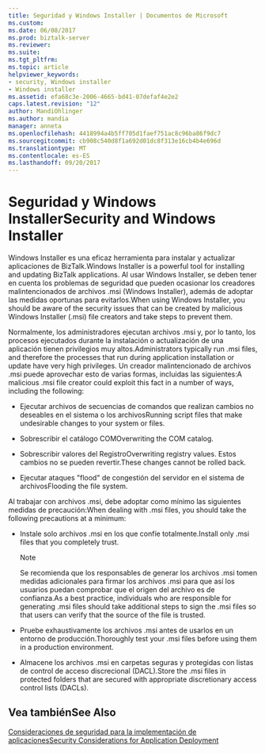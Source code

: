 ```yaml
---
title: Seguridad y Windows Installer | Documentos de Microsoft
ms.custom: 
ms.date: 06/08/2017
ms.prod: biztalk-server
ms.reviewer: 
ms.suite: 
ms.tgt_pltfrm: 
ms.topic: article
helpviewer_keywords:
- security, Windows installer
- Windows installer
ms.assetid: efa68c3e-2006-4665-bd41-07defaf4e2e2
caps.latest.revision: "12"
author: MandiOhlinger
ms.author: mandia
manager: anneta
ms.openlocfilehash: 4418994a4b5ff705d1faef751ac8c96ba86f9dc7
ms.sourcegitcommit: cb908c540d8f1a692d01dc8f313e16cb4b4e696d
ms.translationtype: MT
ms.contentlocale: es-ES
ms.lasthandoff: 09/20/2017
---
```

# <a name="security-and-windows-installer"></a><span data-ttu-id="edfca-102">Seguridad y Windows Installer</span><span class="sxs-lookup"><span data-stu-id="edfca-102">Security and Windows Installer</span></span>
<span data-ttu-id="edfca-103">Windows Installer es una eficaz herramienta para instalar y actualizar aplicaciones de BizTalk.</span><span class="sxs-lookup"><span data-stu-id="edfca-103">Windows Installer is a powerful tool for installing and updating BizTalk applications.</span></span> <span data-ttu-id="edfca-104">Al usar Windows Installer, se deben tener en cuenta los problemas de seguridad que pueden ocasionar los creadores malintencionados de archivos .msi (Windows Installer), además de adoptar las medidas oportunas para evitarlos.</span><span class="sxs-lookup"><span data-stu-id="edfca-104">When using Windows Installer, you should be aware of the security issues that can be created by malicious Windows Installer (.msi) file creators and take steps to prevent them.</span></span>  
  
 <span data-ttu-id="edfca-105">Normalmente, los administradores ejecutan archivos .msi y, por lo tanto, los procesos ejecutados durante la instalación o actualización de una aplicación tienen privilegios muy altos.</span><span class="sxs-lookup"><span data-stu-id="edfca-105">Administrators typically run .msi files, and therefore the processes that run during application installation or update have very high privileges.</span></span> <span data-ttu-id="edfca-106">Un creador malintencionado de archivos .msi puede aprovechar esto de varias formas, incluidas las siguientes:</span><span class="sxs-lookup"><span data-stu-id="edfca-106">A malicious .msi file creator could exploit this fact in a number of ways, including the following:</span></span>  
  
-   <span data-ttu-id="edfca-107">Ejecutar archivos de secuencias de comandos que realizan cambios no deseables en el sistema o los archivos</span><span class="sxs-lookup"><span data-stu-id="edfca-107">Running script files that make undesirable changes to your system or files.</span></span>  
  
-   <span data-ttu-id="edfca-108">Sobrescribir el catálogo COM</span><span class="sxs-lookup"><span data-stu-id="edfca-108">Overwriting the COM catalog.</span></span>  
  
-   <span data-ttu-id="edfca-109">Sobrescribir valores del Registro</span><span class="sxs-lookup"><span data-stu-id="edfca-109">Overwriting registry values.</span></span> <span data-ttu-id="edfca-110">Estos cambios no se pueden revertir.</span><span class="sxs-lookup"><span data-stu-id="edfca-110">These changes cannot be rolled back.</span></span>  
  
-   <span data-ttu-id="edfca-111">Ejecutar ataques "flood" de congestión del servidor en el sistema de archivos</span><span class="sxs-lookup"><span data-stu-id="edfca-111">Flooding the file system.</span></span>  
  
 <span data-ttu-id="edfca-112">Al trabajar con archivos .msi, debe adoptar como mínimo las siguientes medidas de precaución:</span><span class="sxs-lookup"><span data-stu-id="edfca-112">When dealing with .msi files, you should take the following precautions at a minimum:</span></span>  
  
-   <span data-ttu-id="edfca-113">Instale solo archivos .msi en los que confíe totalmente.</span><span class="sxs-lookup"><span data-stu-id="edfca-113">Install only .msi files that you completely trust.</span></span>  
  
    > [!NOTE]
    >  <span data-ttu-id="edfca-114">Se recomienda que los responsables de generar los archivos .msi tomen medidas adicionales para firmar los archivos .msi para que así los usuarios puedan comprobar que el origen del archivo es de confianza.</span><span class="sxs-lookup"><span data-stu-id="edfca-114">As a best practice, individuals who are responsible for generating .msi files should take additional steps to sign the .msi files so that users can verify that the source of the file is trusted.</span></span>  
  
-   <span data-ttu-id="edfca-115">Pruebe exhaustivamente los archivos .msi antes de usarlos en un entorno de producción.</span><span class="sxs-lookup"><span data-stu-id="edfca-115">Thoroughly test your .msi files before using them in a production environment.</span></span>  
  
-   <span data-ttu-id="edfca-116">Almacene los archivos .msi en carpetas seguras y protegidas con listas de control de acceso discrecional (DACL).</span><span class="sxs-lookup"><span data-stu-id="edfca-116">Store the .msi files in protected folders that are secured with appropriate discretionary access control lists (DACLs).</span></span>  
  
## <a name="see-also"></a><span data-ttu-id="edfca-117">Vea también</span><span class="sxs-lookup"><span data-stu-id="edfca-117">See Also</span></span>  
 [<span data-ttu-id="edfca-118">Consideraciones de seguridad para la implementación de aplicaciones</span><span class="sxs-lookup"><span data-stu-id="edfca-118">Security Considerations for Application Deployment</span></span>](../core/security-considerations-for-application-deployment.md)